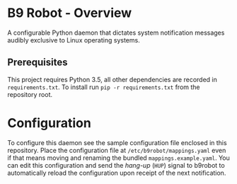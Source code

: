 # B9 Robot - Overview
A configurable Python daemon that dictates system notification messages audibly exclusive to Linux operating systems.

## Prerequisites
This project requires Python 3.5, all other dependencies are recorded in `requirements.txt`.  To install run `pip -r requirements.txt` from the repository root.

# Configuration
To configure this daemon see the sample configuration file enclosed in this repository.  Place the configuration file at `/etc/b9robot/mappings.yaml` even if that means moving and renaming the bundled `mappings.example.yaml`.  You can edit this configuration and send the _hang-up_ (`HUP`) signal to b9robot to automatically reload the configuration upon receipt of the next notification.
